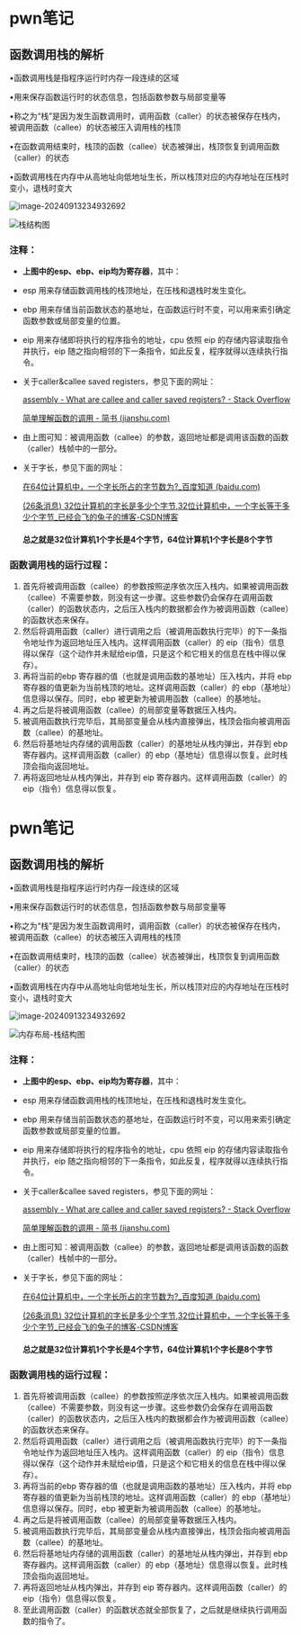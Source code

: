 # pwn笔记



## 函数调用栈的解析

•函数调用栈是指程序运行时内存一段连续的区域

•用来保存函数运行时的状态信息，包括函数参数与局部变量等

•称之为“栈”是因为发生函数调用时，调用函数（caller）的状态被保存在栈内，被调用函数（callee）的状态被压入调用栈的栈顶

•在函数调用结束时，栈顶的函数（callee）状态被弹出，栈顶恢复到调用函数（caller）的状态

•函数调用栈在内存中从高地址向低地址生长，所以栈顶对应的内存地址在压栈时变小，退栈时变大

![image-20240913234932692](./1_函数调用栈.assets/image-20240913234932692.png)

![栈结构图](./1_函数调用栈.assets/栈结构图.PNG)

### 注释：

- **上图中的esp、ebp、eip均为寄存器**，其中：

- esp 用来存储函数调用栈的栈顶地址，在压栈和退栈时发生变化。

- ebp 用来存储当前函数状态的基地址，在函数运行时不变，可以用来索引确定函数参数或局部变量的位置。

- eip 用来存储即将执行的程序指令的地址，cpu 依照 eip 的存储内容读取指令并执行，eip 随之指向相邻的下一条指令，如此反复，程序就得以连续执行指令。

- 关于caller&callee saved registers，参见下面的网址：

  [assembly - What are callee and caller saved registers? - Stack Overflow](https://stackoverflow.com/questions/9268586/what-are-callee-and-caller-saved-registers/60903906#60903906)

  [简单理解函数的调用 - 简书 (jianshu.com)](https://www.jianshu.com/p/239bb6bccd39)

- 由上图可知：被调用函数（callee）的参数，返回地址都是调用该函数的函数（caller）栈帧中的一部分。

- 关于字长，参见下面的网址：

  [在64位计算机中，一个字长所占的字节数为?_百度知道 (baidu.com)](https://zhidao.baidu.com/question/17825781.html)

  [(26条消息) 32位计算机的字长是多少个字节,32位计算机中，一个字长等于多少个字节_已经会飞的兔子的博客-CSDN博客](https://blog.csdn.net/weixin_36427631/article/details/118982914)

  #### 总之就是32位计算机1个字长是4个字节，64位计算机1个字长是8个字节



### 函数调用栈的运行过程：

1. 首先将被调用函数（callee）的参数按照逆序依次压入栈内。如果被调用函数（callee）不需要参数，则没有这一步骤。这些参数仍会保存在调用函数（caller）的函数状态内，之后压入栈内的数据都会作为被调用函数（callee）的函数状态来保存。
2. 然后将调用函数（caller）进行调用之后（被调用函数执行完毕）的下一条指令地址作为返回地址压入栈内。这样调用函数（caller）的 eip（指令）信息得以保存（这个动作并未赋给eip值，只是这个和它相关的信息在栈中得以保存）。
3. 再将当前的ebp 寄存器的值（也就是调用函数的基地址）压入栈内，并将 ebp 寄存器的值更新为当前栈顶的地址。这样调用函数（caller）的 ebp（基地址）信息得以保存。同时，ebp 被更新为被调用函数（callee）的基地址。
4. 再之后是将被调用函数（callee）的局部变量等数据压入栈内。
5. 被调用函数执行完毕后，其局部变量会从栈内直接弹出，栈顶会指向被调用函数（callee）的基地址。
6. 然后将基地址内存储的调用函数（caller）的基地址从栈内弹出，并存到 ebp 寄存器内。这样调用函数（caller）的 ebp（基地址）信息得以恢复。此时栈顶会指向返回地址。
7. 再将返回地址从栈内弹出，并存到 eip 寄存器内。这样调用函数（caller）的 eip（指令）信息得以恢复。
# pwn笔记



## 函数调用栈的解析

•函数调用栈是指程序运行时内存一段连续的区域

•用来保存函数运行时的状态信息，包括函数参数与局部变量等

•称之为“栈”是因为发生函数调用时，调用函数（caller）的状态被保存在栈内，被调用函数（callee）的状态被压入调用栈的栈顶

•在函数调用结束时，栈顶的函数（callee）状态被弹出，栈顶恢复到调用函数（caller）的状态

•函数调用栈在内存中从高地址向低地址生长，所以栈顶对应的内存地址在压栈时变小，退栈时变大

![image-20240913234932692](./1_函数调用栈.assets/image-20240913234932692.png)

![内存布局-栈结构图](./1_函数调用栈.assets/栈结构图.PNG)

### 注释：

- **上图中的esp、ebp、eip均为寄存器**，其中：

- esp 用来存储函数调用栈的栈顶地址，在压栈和退栈时发生变化。

- ebp 用来存储当前函数状态的基地址，在函数运行时不变，可以用来索引确定函数参数或局部变量的位置。

- eip 用来存储即将执行的程序指令的地址，cpu 依照 eip 的存储内容读取指令并执行，eip 随之指向相邻的下一条指令，如此反复，程序就得以连续执行指令。

- 关于caller&callee saved registers，参见下面的网址：

  [assembly - What are callee and caller saved registers? - Stack Overflow](https://stackoverflow.com/questions/9268586/what-are-callee-and-caller-saved-registers/60903906#60903906)

  [简单理解函数的调用 - 简书 (jianshu.com)](https://www.jianshu.com/p/239bb6bccd39)

- 由上图可知：被调用函数（callee）的参数，返回地址都是调用该函数的函数（caller）栈帧中的一部分。

- 关于字长，参见下面的网址：

  [在64位计算机中，一个字长所占的字节数为?_百度知道 (baidu.com)](https://zhidao.baidu.com/question/17825781.html)

  [(26条消息) 32位计算机的字长是多少个字节,32位计算机中，一个字长等于多少个字节_已经会飞的兔子的博客-CSDN博客](https://blog.csdn.net/weixin_36427631/article/details/118982914)

  #### 总之就是32位计算机1个字长是4个字节，64位计算机1个字长是8个字节



### 函数调用栈的运行过程：

1. 首先将被调用函数（callee）的参数按照逆序依次压入栈内。如果被调用函数（callee）不需要参数，则没有这一步骤。这些参数仍会保存在调用函数（caller）的函数状态内，之后压入栈内的数据都会作为被调用函数（callee）的函数状态来保存。
2. 然后将调用函数（caller）进行调用之后（被调用函数执行完毕）的下一条指令地址作为返回地址压入栈内。这样调用函数（caller）的 eip（指令）信息得以保存（这个动作并未赋给eip值，只是这个和它相关的信息在栈中得以保存）。
3. 再将当前的ebp 寄存器的值（也就是调用函数的基地址）压入栈内，并将 ebp 寄存器的值更新为当前栈顶的地址。这样调用函数（caller）的 ebp（基地址）信息得以保存。同时，ebp 被更新为被调用函数（callee）的基地址。
4. 再之后是将被调用函数（callee）的局部变量等数据压入栈内。
5. 被调用函数执行完毕后，其局部变量会从栈内直接弹出，栈顶会指向被调用函数（callee）的基地址。
6. 然后将基地址内存储的调用函数（caller）的基地址从栈内弹出，并存到 ebp 寄存器内。这样调用函数（caller）的 ebp（基地址）信息得以恢复。此时栈顶会指向返回地址。
7. 再将返回地址从栈内弹出，并存到 eip 寄存器内。这样调用函数（caller）的 eip（指令）信息得以恢复。
8. 至此调用函数（caller）的函数状态就全部恢复了，之后就是继续执行调用函数的指令了。